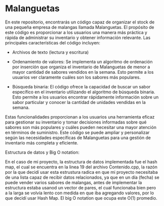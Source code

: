 # Malanguetas

En este repositorio, encontrarás un código capaz de organizar el stock de una pequeña empresa de malangas llamada Malanguetas. El propósito de este código es proporcionar a los usuarios una manera más práctica y rápida de administrar su inventario y obtener información relevante. Las principales características del código incluyen:

  - Archivos de texto (lectura y escritura)

  - Ordenamiento de valores: Se implementa un algoritmo de ordenación por inserción que organiza el inventario de Malanguetas de menor a mayor cantidad de sabores vendidos en la semana. Esto permite a los usuarios ver claramente cuáles son los sabores más populares.

  - Búsqueda binaria: El código ofrece la capacidad de buscar un sabor específico en el inventario utilizando el algoritmo de búsqueda binaria. Esto permite a los usuarios encontrar rápidamente información sobre un sabor particular y conocer la cantidad de unidades
    vendidas en la semana.

Estas funcionalidades proporcionan a los usuarios una herramienta eficaz para gestionar su inventario y tomar decisiones informadas sobre qué sabores son más populares y cuáles pueden necesitar una mayor atención en términos de suministro. Este código se puede ampliar y personalizar según las necesidades específicas de Malanguetas para una gestión de inventario más completa y eficiente.

Estructura de datos y Big O notation:

En el caso de mi proyecto, la estructura de datos implementada fue el hash map, el cual se encuentra en la linea 19 del archivo Contenido.cpp, la razón por la que decidí usar esta estrustura radica en que mi proyecto necesitaba de una lista capaz de recibir datos relacionados, ya que en un día (fecha) se puede vender varios sabores de malangas, antes de implementar la estructura estaba usanod un vector de pares, el cual funcionaba bien pero a la larga se volvía lento con medida en que iba agregando valores, por lo que decidí usar Hash Map. El big O notation que ocupa este O(1) promedio.
